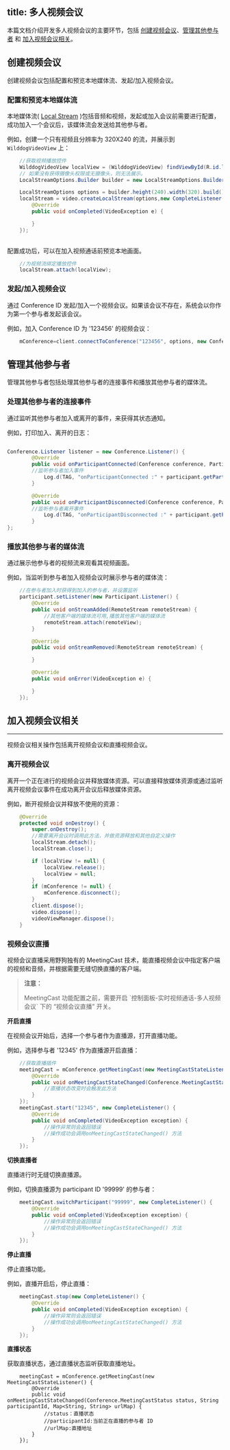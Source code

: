 title: 多人视频会议
---

本篇文档介绍开发多人视频会议的主要环节，包括 [创建视频会议](/video/Android/guide/conference.html#创建视频会议)、[管理其他参与者](/video/Android/guide/conference.html#管理其他参与者) 和 [加入视频会议相关](/video/Android/guide/conference.html#加入视频会议相关)。

## 创建视频会议

创建视频会议包括配置和预览本地媒体流、发起/加入视频会议。

### 配置和预览本地媒体流

本地媒体流( [Local Stream](/video/Android/guide/core.html#Local-Stream) )包括音频和视频，发起或加入会议前需要进行配置，成功加入一个会议后，该媒体流会发送给其他参与者。

例如，创建一个只有视频且分辨率为 320X240 的流，并展示到 `WilddogVideoView` 上：

```java
    //获取视频播放控件
    WilddogVideoView localView = (WilddogVideoView) findViewById(R.id.local_video_view);
    // 如果没有获得摄像头权限或无摄像头，则无法展示。
    LocalStreamOptions.Builder builder = new LocalStreamOptions.Builder();

    LocalStreamOptions options = builder.height(240).width(320).build();
    localStream = video.createLocalStream(options,new CompleteListener() {
        @Override
        public void onCompleted(VideoException e) {

        }
    });
    
```


配置成功后，可以在加入视频通话前预览本地画面。

```java
    //为视频流绑定播放控件
    localStream.attach(localView);
```

### 发起/加入视频会议

通过 Conference ID 发起/加入一个视频会议。如果该会议不存在，系统会以你作为第一个参与者发起该会议。


例如，加入 Conference ID 为 '123456' 的视频会议：

```java
    mConference=client.connectToConference("123456", options, new Conference.Listener() {//会议事件监听});
```

## 管理其他参与者

管理其他参与者包括处理其他参与者的连接事件和播放其他参与者的媒体流。

### 处理其他参与者的连接事件

通过监听其他参与者加入或离开的事件，来获得其状态通知。

例如，打印加入、离开的日志：

```java

Conference.Listener listener = new Conference.Listener() {
        @Override
        public void onParticipantConnected(Conference conference, Participant participant) {
        //监听参与者加入事件
            Log.d(TAG, "onParticipantConnected :" + participant.getParticipantId());
        }

        @Override
        public void onParticipantDisconnected(Conference conference, Participant participant) {
        //监听参与者离开事件
            Log.d(TAG, "onParticipantDisconnected :" + participant.getParticipantId());
        }
};
```

### 播放其他参与者的媒体流

通过展示他参与者的视频流来观看其视频画面。

例如，当监听到参与者加入视频会议时展示参与者的媒体流：

```java
    //在参与者加入时获得到加入的参与者，并设置监听
    participant.setListener(new Participant.Listener() {
        @Override
        public void onStreamAdded(RemoteStream remoteStream) {
            //其他客户端的媒体流可用,播放其他客户端的媒体流
            remoteStream.attach(remoteView);
        }

        @Override
        public void onStreamRemoved(RemoteStream remoteStream) {

        }

        @Override
        public void onError(VideoException e) {

        }
    });
```

## 加入视频会议相关
---

视频会议相关操作包括离开视频会议和直播视频会议。

### 离开视频会议

离开一个正在进行的视频会议并释放媒体资源。可以直接释放媒体资源或通过监听离开视频会议事件在成功离开会议后释放媒体资源。

例如，断开视频会议并释放不使用的资源：

```java
    @Override
    protected void onDestroy() {
        super.onDestroy();
        //需要离开会议时调用此方法，并做资源释放和其他自定义操作
        localStream.detach();
        localStream.close();

        if (localView != null) {
            localView.release();
            localView = null;
        }
        if (mConference != null) {
            mConference.disconnect();
        }
        client.dispose();
        video.dispose();
        videoViewManager.dispose();
    }
```

### 视频会议直播

视频会议直播采用野狗独有的 MeetingCast 技术，能直播视频会议中指定客户端的视频和音频，并根据需要无缝切换直播的客户端。

<blockquote class="warning">
  <p><strong>注意：</strong></p>
  MeetingCast 功能配置之前，需要开启 `控制面板-实时视频通话-多人视频会议` 下的 “视频会议直播” 开关。
</blockquote>

**开启直播**

在视频会议开始后，选择一个参与者作为直播源，打开直播功能。

例如，选择参与者 '12345' 作为直播源开启直播：

```java
    //获取直播插件
    meetingCast = mConference.getMeetingCast(new MeetingCastStateListener() {
        @Override
        public void onMeetingCastStateChanged(Conference.MeetingCastStatus status, String participantId, Map<String, String> urlMap) {
            //直播状态改变时会触发此方法
        }
    });
    meetingCast.start("12345", new CompleteListener() {
        @Override
        public void onCompleted(VideoException exception) {
            //操作异常则会返回错误
            //操作成功会调用onMeetingCastStateChanged() 方法
        }
    });
```

**切换直播者**

直播进行时无缝切换直播源。

例如，切换直播源为 participant ID '99999' 的参与者：


```java
    meetingCast.switchParticipant("99999", new CompleteListener() {
        @Override
        public void onCompleted(VideoException exception) {
            //操作异常则会返回错误
            //操作成功会调用onMeetingCastStateChanged() 方法
        }
    });
```

**停止直播**

停止直播功能。

例如，直播开启后，停止直播：


```java
    meetingCast.stop(new CompleteListener() {
        @Override
        public void onCompleted(VideoException exception) {
            //操作异常则会返回错误
            //操作成功会调用onMeetingCastStateChanged() 方法
        }
    });
```
**直播状态**

获取直播状态，通过直播状态监听获取直播地址。

```
    meetingCast = mConference.getMeetingCast(new MeetingCastStateListener() {
        @Override
        public void onMeetingCastStateChanged(Conference.MeetingCastStatus status, String participantId, Map<String, String> urlMap) {
            //status：直播状态
            //participantId:当前正在直播的参与者 ID
            //urlMap:直播地址
        }
    });
```



